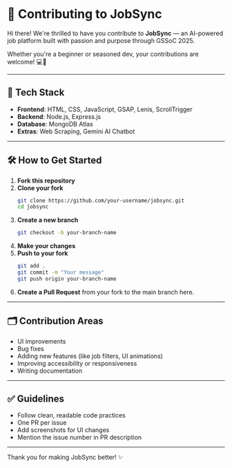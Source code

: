 # 🌟 Contributing to JobSync

Hi there! We're thrilled to have you contribute to **JobSync** — an AI-powered job platform built with passion and purpose through GSSoC 2025.

Whether you're a beginner or seasoned dev, your contributions are welcome! 💻🚀

---

## 🧰 Tech Stack

- **Frontend**: HTML, CSS, JavaScript, GSAP, Lenis, ScrollTrigger
- **Backend**: Node.js, Express.js
- **Database**: MongoDB Atlas
- **Extras**: Web Scraping, Gemini AI Chatbot

---

## 🛠️ How to Get Started

1. **Fork this repository**
2. **Clone your fork**
   ```bash
   git clone https://github.com/your-username/jobsync.git
   cd jobsync
   ```
3. **Create a new branch**
   ```bash
   git checkout -b your-branch-name
   ```
4. **Make your changes**
5. **Push to your fork**
   ```bash
   git add .
   git commit -m "Your message"
   git push origin your-branch-name
   ```
6. **Create a Pull Request** from your fork to the main branch here.

---

## 🗂️ Contribution Areas

- UI improvements
- Bug fixes
- Adding new features (like job filters, UI animations)
- Improving accessibility or responsiveness
- Writing documentation

---

## ✅ Guidelines

- Follow clean, readable code practices
- One PR per issue
- Add screenshots for UI changes
- Mention the issue number in PR description

---

Thank you for making JobSync better! ✨
